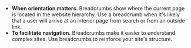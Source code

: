 - **When orientation matters.** Breadcrumbs show where the current page is located in the website hierarchy. Use a breadcrumb when it's likely that a user will arrive at an interior page from search or from an outside link.
- **To facilitate navigation.** Breadcrumbs make it easier to understand complex sites. Use breadcrumbs to reinforce your site's structure.